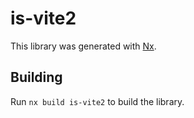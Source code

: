 # is-vite2

This library was generated with [Nx](https://nx.dev).

## Building

Run `nx build is-vite2` to build the library.
